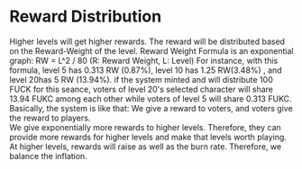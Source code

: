 # Reward Distribution

Higher levels will get higher rewards. The reward will be distributed based on the Reward-Weight of the level. Reward Weight Formula is an exponential graph: RW = L^2 / 80 (R: Reward Weight, L: Level) For instance, with this formula, level 5 has 0.313 RW (0.87%), level 10 has 1.25 RW(3.48%) , and level 20has 5 RW (13.94%). if the system minted and will distribute 100 FUCK for this seance, voters of level 20's selected character will share 13.94 FUKC among each other while voters of level 5 will share 0.313 FUKC.\
Basically, the system is like that: We give a reward to voters, and voters give the reward to players.\
We give exponentially more rewards to higher levels. Therefore, they can provide more rewards for higher levels and make that levels worth playing.  At higher levels, rewards will raise as well as the burn rate. Therefore, we balance the inflation.
